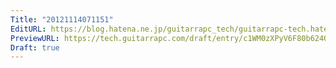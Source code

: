 ```yaml
---
Title: "20121114071151"
EditURL: https://blog.hatena.ne.jp/guitarrapc_tech/guitarrapc-tech.hatenablog.com/atom/entry/6802418398340177624
PreviewURL: https://tech.guitarrapc.com/draft/entry/c1WM0zXPyV6F80b624OforOLcxU
Draft: true
---
```


